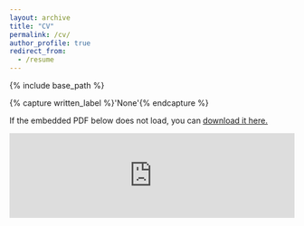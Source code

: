 ```yaml
---
layout: archive
title: "CV"
permalink: /cv/
author_profile: true
redirect_from:
  - /resume
---
```


{% include base_path %}

{% capture written_label %}'None'{% endcapture %}

If the embedded PDF below does not load, you can <u><a href="https://kleeresearch.github.io/files/20250416_klee_CV.pdf">download it here.</a></u>
<br/>

<embed src="https://kleeresearch.github.io/files/20250416_klee_CV.pdf" type="application/pdf" width="100%" />


